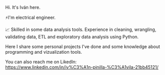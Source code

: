 Hi. It's Iván here.

⚡I'm electrical engineer.

📈 Skilled in some data analysis tools. Experience in cleaning, wrangling, validating data, ETL and exploratory data analysis using Python. 

Here I share some personal projects I've done and some knowledge about programming and vizualization tools.

You can also reach me on LikedIn: https://www.linkedin.com/in/iv%C3%A1n-pinilla-%C3%A1vila-21bb45121/


